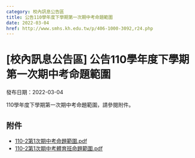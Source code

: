 ```yaml
---
category: 校內訊息公告區
title: 公告110學年度下學期第一次期中考命題範圍
date: 2022-03-04
href: http://www.smhs.kh.edu.tw/p/406-1000-3092,r24.php
---
```


# [校內訊息公告區] 公告110學年度下學期第一次期中考命題範圍

發布日期：2022-03-04

110學年度下學期第一次期中考命題範圍，請參閱附件。

## 附件

- [110-2第1次期中考命題範圍.pdf](https://www.smhs.kh.edu.tw/var/file/0/1000/attach/85/pta_2857_3984881_79771.pdf)
- [110-2第1次期中考體育班命題範圍.pdf](https://www.smhs.kh.edu.tw/var/file/0/1000/attach/85/pta_2858_7429150_79771.pdf)
